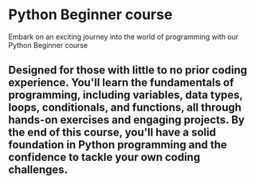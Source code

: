# Python Beginner course
Embark on an exciting journey into the world of programming with our Python Beginner course

## Designed for those with little to no prior coding experience. You'll learn the fundamentals of programming, including variables, data types, loops, conditionals, and functions, all through hands-on exercises and engaging projects. By the end of this course, you'll have a solid foundation in Python programming and the confidence to tackle your own coding challenges.
